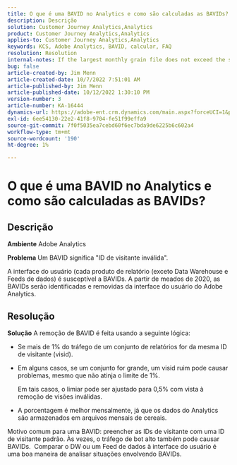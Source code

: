 ```yaml
---
title: O que é uma BAVID no Analytics e como são calculadas as BAVIDs?
description: Descrição
solution: Customer Journey Analytics,Analytics
product: Customer Journey Analytics,Analytics
applies-to: Customer Journey Analytics,Analytics
keywords: KCS, Adobe Analytics, BAVID, calcular, FAQ
resolution: Resolution
internal-notes: If the largest monthly grain file does not exceed the size threshold (250MB default), we do not examine the suite for bad visids.
bug: false
article-created-by: Jim Menn
article-created-date: 10/7/2022 7:51:01 AM
article-published-by: Jim Menn
article-published-date: 10/12/2022 1:30:10 PM
version-number: 3
article-number: KA-16444
dynamics-url: https://adobe-ent.crm.dynamics.com/main.aspx?forceUCI=1&pagetype=entityrecord&etn=knowledgearticle&id=83dccec7-1446-ed11-bba1-000d3a3064b8
exl-id: 6ee54130-22e2-41f8-9704-fe51f99effa9
source-git-commit: 7f0f5035ea7cebd60f6ec7bda9de6225b6c602a4
workflow-type: tm+mt
source-wordcount: '190'
ht-degree: 1%

---
```


# O que é uma BAVID no Analytics e como são calculadas as BAVIDs?

## Descrição


<b>Ambiente</b>
Adobe Analytics

<b>Problema</b>
Um BAVID significa &quot;ID de visitante inválida&quot;.

A interface do usuário (cada produto de relatório (exceto Data Warehouse e Feeds de dados) é susceptível a BAVIDs.
A partir de meados de 2020, as BAVIDs serão identificadas e removidas da interface do usuário do Adobe Analytics.






## Resolução


<b>Solução</b>
A remoção de BAVID é feita usando a seguinte lógica:

- Se mais de 1% do tráfego de um conjunto de relatórios for da mesma ID de visitante (visid).
- Em alguns casos, se um conjunto for grande, um visid ruim pode causar problemas, mesmo que não atinja o limite de 1%.

   Em tais casos, o limiar pode ser ajustado para 0,5% com vista à remoção de visões inválidas.
- A porcentagem é melhor mensalmente, já que os dados do Analytics são armazenados em arquivos mensais de cereais.


Motivo comum para uma BAVID: preencher as IDs de visitante com uma ID de visitante padrão. Às vezes, o tráfego de bot alto também pode causar BAVIDs. 
Comparar o DW ou um Feed de dados à interface do usuário é uma boa maneira de analisar situações envolvendo BAVIDs.
